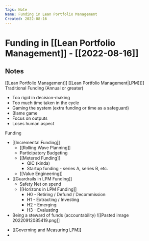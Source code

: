 ```yaml
---
Tags: Note
Name: Funding in Lean Portfolio Management
Created: 2022-08-16
---
```

# Funding in [[Lean Portfolio Management]] - [[2022-08-16]]
## Notes
[[Lean Portfolio Management]] [[Lean Portfolio Management|LPM]]]]
Traditional Funding (Annual or greater)
* Too rigid in decision-making
* Too much time taken in the cycle
* Gaming the system (extra funding or time as a safeguard)
* Blame game
* Focus on outputs
* Loses human aspect

Funding
- [[Incremental Funding]]
	- [[Rolling Wave Planning]]
	- Participatory Budgeting
	- [[Metered Funding]]
		- QIC (kinda)
		- Startup funding - series A, series B, etc.
	- [[Value Engineering]]
- [[Guardrails in LPM Funding]]
	- Safety Net on spend
	- [[Horizons in LPM Funding]]
		- H0 - Retiring / Defund / Decommission
		- H1 - Extracting / Investing
		- H2 - Emerging
		- H3 - Evaluating
 - Being a steward of funds (accountability)
 ![[Pasted image 20220912085419.png]]

* [[Governing and Measuring LPM]]
* 